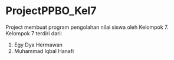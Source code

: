 # ProjectPPBO_Kel7
Project membuat program pengolahan nilai siswa oleh Kelompok 7. 
Kelompok 7 terdiri dari:
1. Egy Dya Hermawan 
2. Muhammad Iqbal Hanafi
